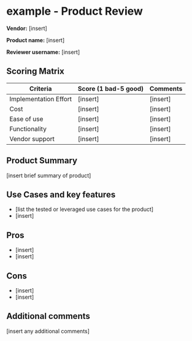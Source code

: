 # example - Product Review

**Vendor:** [insert]

**Product name:** [insert]

**Reviewer username:** [insert]

## Scoring Matrix

| Criteria | Score (1 bad-5 good) | Comments |
|------|-----------------|-------|
|Implementation Effort|[insert]|[insert]|
|Cost|[insert]|[insert]|
|Ease of use|[insert]|[insert]|
|Functionality|[insert]|[insert]|
|Vendor support|[insert]|[insert]|

## Product Summary

[insert brief summary of product]

## Use Cases and key features

- [list the tested or leveraged use cases for the product]
- [insert]

## Pros

- [insert]
- [insert]

## Cons

- [insert]
- [insert]

## Additional comments

[insert any additional comments]